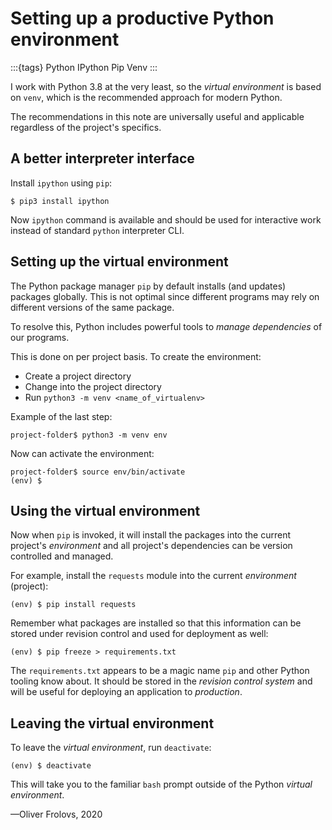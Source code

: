 # Setting up a productive Python environment

:::{tags}
Python IPython Pip Venv
:::

I work with Python 3.8 at the very least, so the _virtual environment_ is based on `venv`, which is the recommended approach for modern Python.

The recommendations in this note are universally useful and applicable regardless of the project's specifics.

## A better interpreter interface

Install `ipython` using `pip`:

```Shell
$ pip3 install ipython
```

Now `ipython` command is available and should be used for interactive work instead of standard `python` interpreter CLI.

## Setting up the virtual environment

The Python package manager `pip` by default installs (and updates) packages globally. This is not optimal since different programs may rely on different versions of the same package.

To resolve this, Python includes powerful tools to *manage dependencies* of our programs.

This is done on per project basis. To create the environment:


* Create a project directory
* Change into the project directory
* Run `python3 -m venv <name_of_virtualenv>`

Example of the last step:

```Shell
project-folder$ python3 -m venv env
```

Now can activate the environment:

```Shell
project-folder$ source env/bin/activate
(env) $
```

## Using the virtual environment

Now when `pip` is invoked, it will install the packages into the current project's *environment* and all project's dependencies can be version controlled and managed.

For example, install the `requests` module into the current *environment* (project):

```Shell
(env) $ pip install requests
```

Remember what packages are installed so that this information can be stored under revision control and used for deployment as well:

```Shell
(env) $ pip freeze > requirements.txt
```

The `requirements.txt` appears to be a magic name `pip` and other Python tooling know about. It should be stored in the _revision control system_ and will be useful for deploying an application to _production_.

## Leaving the virtual environment

To leave the *virtual environment*, run `deactivate`:

```Shell
(env) $ deactivate
```

This will take you to the familiar `bash` prompt outside of the Python *virtual environment*.

&mdash;Oliver Frolovs, 2020
